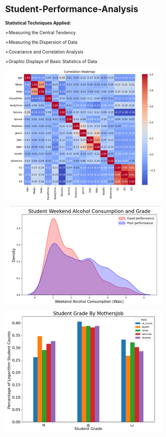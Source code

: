 # Student-Performance-Analysis
**Statistical Techniques Applied:**

➢Measuring the Central Tendency 

➢Measuring the Dispersion of Data

➢Covariance and Correlation Analysis

➢Graphic Displays of Basic Statistics of Data


![image alt](https://github.com/Andrew192100099/Student-Performance-Analysis/blob/main/Correlation%20Matrix%20Heatmap.png?raw=true)

![image alt](https://github.com/Andrew192100099/Student-Performance-Analysis/blob/main/Kernel%20Density%20Estimation%20-%20KDE.png?raw=true)

![image alt](https://github.com/Andrew192100099/Student-Performance-Analysis/blob/main/Stacked%20Bar%20Chart.png?raw=true)
